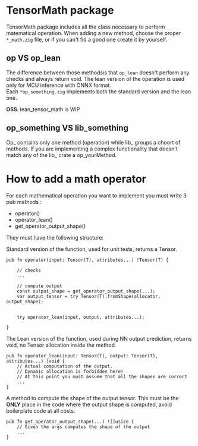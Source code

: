 # TensorMath package

TensorMath package includes all the class necessary to perform matematical operation. When adding a new method, choose the proper `*_math.zig` file, or if you can't fid a good one create it by yourself. 

## op VS op_lean
The difference between those methodsis that `op_lean` doesn't perform any checks and always return void. The lean version of the operation is used only for MCU inference with ONNX format.   
Each  `*op_something.zig` implements both the standard version and the lean one.

**OSS**: lean_tensor_math is WIP

## op_something VS lib_something
Op_ contains only one method (operation) while lib_ groups a choort of methods. If you are implementing a complex functionality that doesn't match any of the lib_ crate a op_yourMethod.


# How to add a math operator
For each mathematical operation you want to implement you must write 3 pub methods :  
- operator() 
- operator_lean()
- get_operator_output_shape()  

They must have the following structure:

Standard version of the function, used for unit tests, returns a Tensor.
```zig
pub fn operator(input: Tensor(T), attributes...) !Tensor(T) {

    // checks
    ...

    // compute output
    const output_shape = get_operator_output_shape(...);
    var output_tensor = try Tensor(T).fromShape(allocator, output_shape);


    try operator_lean(input, output, attributes...);

}
```
The Lean version of the function, used during NN output prediction, returns void, no Tensor allocation inside the method.
```Zig
pub fn operator_lean(input: Tensor(T), output: Tensor(T),  attributes...) !void {
    // Actual computation of the output.
    // Dynamic allocation is forbidden here!
    // At this point you must assume that all the shapes are correct
    ...
}
```
A method to compute the shape of the output tensor. This must be the **ONLY** place in the code where the output shape is computed, avoid boilerplate code at all costs.
```Zig
pub fn get_operator_output_shape(...) ![]usize {
    // Given the args computes the shape of the output
    ...
}
```